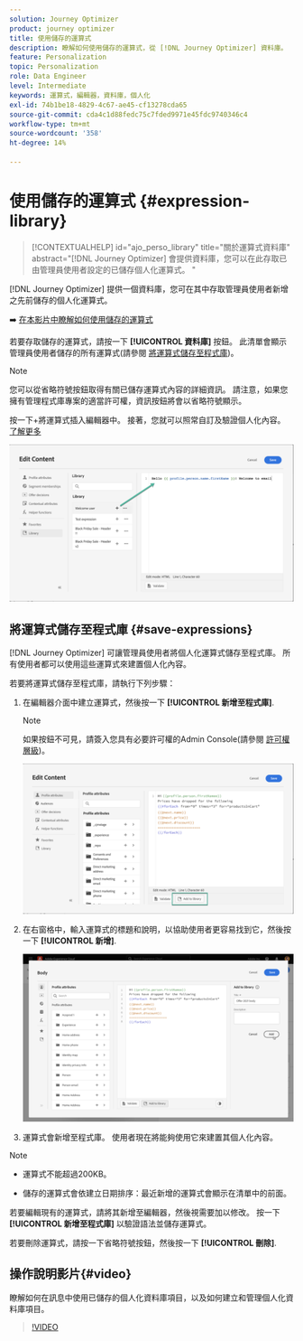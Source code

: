 ```yaml
---
solution: Journey Optimizer
product: journey optimizer
title: 使用儲存的運算式
description: 瞭解如何使用儲存的運算式，從 [!DNL Journey Optimizer] 資料庫。
feature: Personalization
topic: Personalization
role: Data Engineer
level: Intermediate
keywords: 運算式，編輯器，資料庫，個人化
exl-id: 74b1be18-4829-4c67-ae45-cf13278cda65
source-git-commit: cda4c1d88fedc75c7fded9971e45fdc9740346c4
workflow-type: tm+mt
source-wordcount: '358'
ht-degree: 14%

---
```


# 使用儲存的運算式 {#expression-library}

>[!CONTEXTUALHELP]
>id="ajo_perso_library"
>title="關於運算式資料庫"
>abstract="[!DNL Journey Optimizer] 會提供資料庫，您可以在此存取已由管理員使用者設定的已儲存個人化運算式。 "

[!DNL Journey Optimizer] 提供一個資料庫，您可在其中存取管理員使用者新增之先前儲存的個人化運算式。

➡️ [在本影片中瞭解如何使用儲存的運算式](#video-preview)

若要存取儲存的運算式，請按一下 **[!UICONTROL 資料庫]** 按鈕。 此清單會顯示管理員使用者儲存的所有運算式(請參閱 [將運算式儲存至程式庫](#save-expressions))。

>[!NOTE]
>
>您可以從省略符號按鈕取得有關已儲存運算式內容的詳細資訊。 請注意，如果您擁有管理程式庫專案的適當許可權，資訊按鈕將會以省略符號顯示。

按一下+將運算式插入編輯器中。 接著，您就可以照常自訂及驗證個人化內容。 [了解更多](../personalization/personalization-build-expressions.md)

![](assets/library-add.png)

## 將運算式儲存至程式庫 {#save-expressions}

[!DNL Journey Optimizer] 可讓管理員使用者將個人化運算式儲存至程式庫。 所有使用者都可以使用這些運算式來建置個人化內容。

若要將運算式儲存至程式庫，請執行下列步驟：

1. 在編輯器介面中建立運算式，然後按一下 **[!UICONTROL 新增至程式庫]**.

   >[!NOTE]
   >
   >如果按鈕不可見，請簽入您具有必要許可權的Admin Console(請參閱 [許可權層級](../administration/high-low-permissions.md))。

   ![](assets/library-save.png)

1. 在右窗格中，輸入運算式的標題和說明，以協助使用者更容易找到它，然後按一下 **[!UICONTROL 新增]**.

   ![](assets/add-expression.png)

1. 運算式會新增至程式庫。 使用者現在將能夠使用它來建置其個人化內容。


>[!NOTE]
>
>* 運算式不能超過200KB。
>
>* 儲存的運算式會依建立日期排序：最近新增的運算式會顯示在清單中的前面。


若要編輯現有的運算式，請將其新增至編輯器，然後視需要加以修改。 按一下 **[!UICONTROL 新增至程式庫]** 以驗證語法並儲存運算式。

若要刪除運算式，請按一下省略符號按鈕，然後按一下 **[!UICONTROL 刪除]**.

## 操作說明影片{#video}

瞭解如何在訊息中使用已儲存的個人化資料庫項目，以及如何建立和管理個人化資料庫項目。

>[!VIDEO](https://video.tv.adobe.com/v/340941?quality=12)

